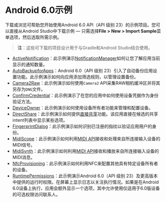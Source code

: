 # Android 6.0示例
下载或浏览可帮助您开始使用Android 6.0 API（API 级别 23）的示例项目。您可以直接从Android Studio中下载示例 — 只需选择**File > New > Import Sample**菜单选项，然后选取所需示例。

> **注**：这些可下载的项目设计用于与Gradle和Android Studio结合使用。

* [ActiveNotification](https://developer.android.google.cn/samples/ActiveNotifications/index.html)：此示例演示[NotificationManager](https://developer.android.google.cn/reference/android/app/NotificationManager.html)如何让您了解应用当前显示的通知数量。
* [AutoBackupforApps](https://developer.android.google.cn/samples/AutoBackupForApps/index.html)：Android 6.0（API 级别 23）引入了自动备份应用设置功能。此示例演示如何向应用添加筛选规则，以管理设置备份。
* [Camera2Raw](https://developer.android.google.cn/samples/Camera2Raw/index.html)：此示例演示如何使用`Camera2` API采集RAW相机缓冲区并将其另存为`DNG`文件。
* [ConfirmCredential](https://developer.android.google.cn/samples/ConfirmCredential/index.html)：此示例演示了在您的应用中如何使用设备凭据作为身份验证方法。
* [DeviceOwner](https://developer.android.google.cn/samples/DeviceOwner/index.html)：此示例演示如何使用设备所有者功能来管理和配置设备。
* [DirectShare](https://developer.android.google.cn/samples/DirectShare/index.html)：此示例演示如何提供[直接共享](https://developer.android.google.cn/about/versions/marshmallow/android-6.0.html#direct-share)功能。该应用直接在候选的共享intent列表中显示某些选项。
* [FingerprintDialog](https://developer.android.google.cn/samples/FingerprintDialog/index.html)：此示例演示如何识别已注册的指纹以验证应用用户的身份。
* [MidiScope](https://developer.android.google.cn/samples/MidiScope/index.html)：此示例演示如何利用[MIDI API](https://developer.android.google.cn/reference/android/media/midi/package-summary.html)接收和处理来自所连接输入设备的MIDI信号。
* [MidiSynth](https://developer.android.google.cn/samples/MidiSynth/index.html)：此示例演示如何利用[MIDI API](https://developer.android.google.cn/reference/android/media/midi/package-summary.html)接收和播放来自所连接输入设备的MIDI消息。
* [NfcProvisioning](https://developer.android.google.cn/samples/NfcProvisioning/index.html)：此示例演示如何利用NFC来配置其他具有特定设备所有者的设备。
* [RuntimePermissions](https://developer.android.google.cn/samples/RuntimePermissions/index.html)：此示例演示Android 6.0（API 级别 23）及更高版本中提供的运行时权限。在屏幕上显示日志以关注执行情况。如果是在Android 6.0设备上执行，应用会额外显示一个选项，其中允许使用仅适用于6.0版设备的可选权限访问联系人。
